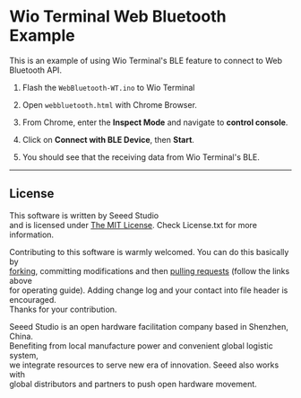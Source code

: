 # Wio Terminal Web Bluetooth Example

This is an example of using Wio Terminal's BLE feature to connect to Web Bluetooth API.

1. Flash the `WebBluetooth-WT.ino` to Wio Terminal

2. Open `webbluetooth.html` with Chrome Browser.

3. From Chrome, enter the **Inspect Mode** and navigate to **control console**.

4. Click on **Connect with BLE Device**, then **Start**.

5. You should see that the receiving data from Wio Terminal's BLE.

----
## License
This software is written by Seeed Studio<br>
and is licensed under [The MIT License](http://opensource.org/licenses/mit-license.php). Check License.txt for more information.<br>

Contributing to this software is warmly welcomed. You can do this basically by<br>
[forking](https://help.github.com/articles/fork-a-repo), committing modifications and then [pulling requests](https://help.github.com/articles/using-pull-requests) (follow the links above<br>
for operating guide). Adding change log and your contact into file header is encouraged.<br>
Thanks for your contribution.

Seeed Studio is an open hardware facilitation company based in Shenzhen, China. <br>
Benefiting from local manufacture power and convenient global logistic system, <br>
we integrate resources to serve new era of innovation. Seeed also works with <br>
global distributors and partners to push open hardware movement.<br>